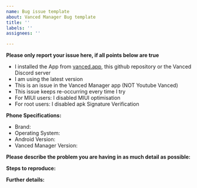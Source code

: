 ```yaml
---
name: Bug issue template
about: Vanced Manager Bug template
title: ''
labels: ''
assignees: ''

---
```


**Please only report your issue here, if all points below are true**
- I installed the App from [vanced.app](https://vanced.app), this github repository or the Vanced Discord server
- I am using the latest version
- This is an issue in the Vanced Manager app (NOT Youtube Vanced)
- This issue keeps re-occurring every time I try
- For MIUI users: I disabled MIUI optimisation
- For root users: I disabled apk Signature Verification

**Phone Specifications:**
- Brand:
- Operating System:
- Android Version:
- Vanced Manager Version:

**Please describe the problem you are having in as much detail as possible:**


**Steps to reproduce:**


**Further details:**
